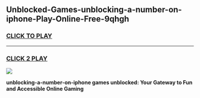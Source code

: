 
## Unblocked-Games-unblocking-a-number-on-iphone-Play-Online-Free-9qhgh
<h3>
<a href="https://premium76.site?title=unblocking-a-number-on-iphone&ref=26A">CLICK TO PLAY</a></h3>
<hr>

<h3>
<a href="https://premium76.site?title=unblocking-a-number-on-iphone&ref=26A">CLICK 2 PLAY</a>
  
</h3>

<a href="https://premium76.site?title=unblocking-a-number-on-iphone&ref=26A"><img src="https://clearcache.store/games.png"></a>


**unblocking-a-number-on-iphone games unblocked: Your Gateway to Fun and Accessible Online Gaming**
